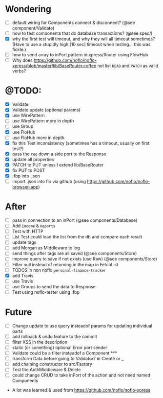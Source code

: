 # Wondering
* [ ] default wiring for Components connect & disconnect? (@see component/Validate)
* [ ] how to test components that do database transactions? (@see spec/)
* [x] why the first test will timeout, and why they will all timeout sometimes? (Have to use a stupidly high [10 sec] timeout when testing... this was fickle.)
* [ ] how to send array to inPort.pattern in xpress/Router using FlowHub
* [ ] Why does https://github.com/noflo/noflo-xpress/blob/master/lib/BaseRouter.coffee not list `HEAD` and `PATCH` as valid verbs?

# @TODO:
* [x] Validate
* [x] Validate.update (optional params)
* [x] use WirePattern
* [ ] use WirePattern more in depth 
* [ ] use Group
* [x] use FloHub
* [ ] use FloHub more in depth
* [x] fix this Test inconsistency (sometimes has a timeout, usually on first test?)
* [x] pass the `req` down a side port to the Response
* [x] update all properties
* [x] PATCH to PUT unless I extend lib/BaseRouter
* [x] fix PUT to POST
* [x] .fbp into .json 
* [ ] import .json into flo via github (using https://github.com/noflo/noflo-browser-app)

# After 
* [ ] pass in connection to an inPort (@see components/Database)
* [ ] Add `Income` & `Reports`
* [ ] Test with HTTP
* [ ] List Test could load the list from the db and compare each result
* [ ] update tags
* [ ] add Morgan as Middleware to log 
* [ ] send things after tags are all saved (@see components/Store)
* [ ] improve query to save if not exists (use Raw) (@see components/Store)
* [ ] Filter null instead of returning in the map in FetchList
* [ ] TODOS in non noflo `personal-finance-tracker`
* [x] add Travis
* [ ] use Travis
* [ ] use Groups to send the data to Response
* [ ] Test using noflo-tester using .fbp

# Future
* [ ] Change update to use query insteadof params for updating individual parts
* [ ] add rollback & undo feature to the commit
* [ ] filter XSS in the description
* [ ] static (or something) optional Error port sender
* [ ] Validate could be a filter insteadof a Component ***
* [ ] transform Data before going to Validator? in Create or _
* [ ] add chaining constructor to src/Factory
* [ ] Test the AuthMiddleware & Delete 
* [ ] could change CRUD to take inPort of the action and not need named Components

* A lot was learned & used from https://github.com/noflo/noflo-xpress